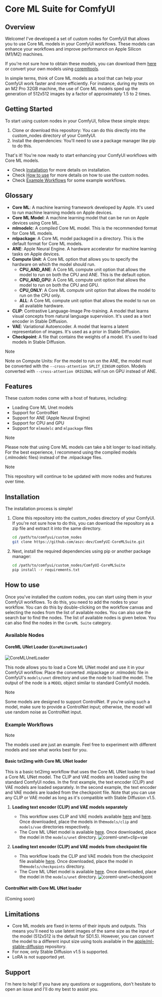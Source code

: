 # Core ML Suite for ComfyUI

## Overview

Welcome! I've developed a set of custom nodes for ComfyUI that allows you to use Core ML models in your ComfyUI
workflows.
These models can enhance your workflows and improve performance on Apple Silicon (M1/M2) machines.

If you're not sure how to obtain these models, you can download them
[here](https://huggingface.co/coreml-community) or convert your own models using
[coremltools](https://github.com/apple/ml-stable-diffusion).

In simple terms, think of Core ML models as a tool that can help your ComfyUI work faster and more efficiently.
For instance, during my tests on an M2 Pro 32GB machine,
the use of Core ML models sped up the generation of 512x512 images by a factor
of approximately 1.5 to 2 times.

## Getting Started

To start using custom nodes in your ComfyUI, follow these simple steps:

1. Clone or download this repository: You can do this directly into the custom_nodes directory of your ComfyUI.
2. Install the dependencies: You'll need to use a package manager like pip to do this.

That's it! You're now ready to start enhancing your ComfyUI workflows with Core ML models.
- Check [Installation](#installation) for more details on installation.
- Check [How to use](#how-to-use) for more details on how to use the custom nodes.
- Check [Example Workflows](#example-workflows) for some example workflows.


## Glossary

- **Core ML**: A machine learning framework developed by Apple. It's used to run machine learning models on Apple
  devices.
- **Core ML Model**: A machine learning model that can be run on Apple devices using Core ML.
- **mlmodelc**: A compiled Core ML model. This is the recommended format for Core ML models.
- **mlpackage**: A Core ML model packaged in a directory. This is the default format for Core ML models.
- **ANE**: Apple Neural Engine. A hardware accelerator for machine learning tasks on Apple devices.
- **Compute Unit**: A Core ML option that allows you to specify the hardware on which the model should run.
  - **CPU_AND_ANE**: A Core ML compute unit option that allows the model to run on both the CPU and ANE. This is the
    default option.
  - **CPU_AND_GPU**: A Core ML compute unit option that allows the model to run on both the CPU and GPU.
  - **CPU_ONLY**: A Core ML compute unit option that allows the model to run on the CPU only.
  - **ALL**: A Core ML compute unit option that allows the model to run on all available hardware.
- **CLIP**: Contrastive Language-Image Pre-training. A model that learns visual concepts from natural language 
  supervision. It's used as a text encoder in Stable Diffusion.
- **VAE**: Variational Autoencoder. A model that learns a latent representation of images. It's used as a prior in 
  Stable Diffusion.
- **Checkpoint**: A file that contains the weights of a model. It's used to load models in Stable Diffusion.

> [!NOTE]
> Note on Compute Units:
> For the model to run on the ANE, the model must be converted with the `--cross-attention SPLIT_EINSUM` option.
> Models converted with `--cross-attention ORIGINAL` will run on GPU instead of ANE.

## Features
These custom nodes come with a host of features, including:
- Loading Core ML Unet models
- Support for ControlNet
- Support for ANE (Apple Neural Engine)
- Support for CPU and GPU
- Support for `mlmodelc` and `mlpackage` files

> [!NOTE]
> Please note that using Core ML models can take a bit longer to load initially. 
> For the best experience, I recommend using the compiled models 
> (.mlmodelc files) instead of the .mlpackage files.

> [!NOTE]  
> This repository will continue to be updated with more nodes and features over time.

## Installation

The installation process is simple!

1. Clone this repository into the custom_nodes directory of your ComfyUI. If you're not sure how to do this, you can
   download the repository as a zip file and extract it into the same directory.
    ```bash
    cd /path/to/comfyui/custom_nodes
    git clone https://github.com/aszc-dev/ComfyUI-CoreMLSuite.git
    ```
2. Next, install the required dependencies using pip or another package manager:

    ```bash
    cd /path/to/comfyui/custom_nodes/ComfyUI-CoreMLSuite
    pip install -r requirements.txt
    ```

## How to use

Once you've installed the custom nodes, you can start using them in your ComfyUI workflows.
To do this, you need to add the nodes to your workflow. You can do this by double-clicking on the workflow canvas and
selecting the nodes from the list of available nodes. You can also use the search bar to find the nodes.
The list of available nodes is given below. You can also find the nodes in the `CoreML Suite` category.

### Available Nodes

#### CoreML UNet Loader (`CoreMLUnetLoader`)

![CoreMLUnetLoader](https://github.com/aszc-dev/ComfyUI-CoreMLSuite/assets/24932801/2bd10f73-4103-4860-894c-b6a6e56c6546)

This node allows you to load a Core ML UNet model and use it in your ComfyUI workflow. Place the converted
.mlpackage or .mlmodelc file in ComfyUI's `models/unet` directory and use the node to load the model. The output of the
node is a `MODEL` object similar to standard ComfyUI models.
> [!NOTE]  
> Some models are designed to support ControlNet. If you're using such a model,
> make sure to provide a ControlNet input; otherwise, the model will use random noise as ControlNet input.

### Example Workflows

> [!NOTE]
> The models used are just an example. Feel free to experiment with different models and see what works best for you.


#### Basic txt2img with Core ML UNet loader
This is a basic txt2img workflow that uses the Core ML UNet loader to load a Core ML UNet model. The CLIP and VAE models
are loaded using the standard ComfyUI nodes. In the first example, the text encoder (CLIP) and VAE models are loaded 
separately. In the second example, the text encoder and VAE models are loaded from the checkpoint file. Note that you can use any CLIP or VAE model
as long as it's compatible with Stable Diffusion v1.5.

1. **Loading text encoder (CLIP) and VAE models separately**
   - This workflow uses CLIP and VAE models available
   [here](https://huggingface.co/runwayml/stable-diffusion-v1-5/blob/main/text_encoder/model.safetensors) and 
   [here](https://huggingface.co/runwayml/stable-diffusion-v1-5/blob/main/vae/diffusion_pytorch_model.safetensors). 
   Once downloaded, place the models in the`models/clip` and `models/vae` directories respectively. 
   - The Core ML UNet model is available 
   [here](https://huggingface.co/coreml-community/coreml-stable-diffusion-v1-5_cn/blob/main/split_einsum/stable-diffusion-_v1-5_split-einsum_cn.zip).
   Once downloaded, place the model in the `models/unet` directory.
![coreml-unet+clip+vae](https://github.com/aszc-dev/ComfyUI-CoreMLSuite/assets/24932801/ff7b8d75-37ea-4da9-a258-829edd6eb1b7)


2. **Loading text encoder (CLIP) and VAE models from checkpoint file**
   - This workflow loads the CLIP and VAE models from the checkpoint file available
   [here](https://huggingface.co/runwayml/stable-diffusion-v1-5/blob/main/v1-5-pruned-emaonly.safetensors). 
   Once downloaded, place the model in the`models/checkpoints` directory.
   - The Core ML UNet model is available 
   [here](https://huggingface.co/coreml-community/coreml-stable-diffusion-v1-5_cn/blob/main/split_einsum/stable-diffusion-_v1-5_split-einsum_cn.zip). 
   Once downloaded, place the model in the `models/unet` directory.
![coreml-unet+checkpoint](https://github.com/aszc-dev/ComfyUI-CoreMLSuite/assets/24932801/0c8b4f65-9bde-4b0d-936b-5bb27023d2ce)


#### ControlNet with Core ML UNet loader 

(Coming soon)

## Limitations

- Core ML models are fixed in terms of their inputs and outputs. 
This means you'll need to use latent images of the same size as the input of the model (512x512 is the default for SD1.5). 
However, you can convert the model to a different input size using tools available 
in the [apple/ml-stable-diffusion](https://github.com/apple/ml-stable-diffusion) repository.
- For now, only Stable Diffusion v1.5 is supported.
- LoRA is not supported yet.

[^1]: Unless [EnumeratedShapes](https://apple.github.io/coremltools/docs-guides/source/flexible-inputs.html#select-from-predetermined-shapes)
is used during conversion. Needs more testing.

## Support

I'm here to help! If you have any questions or suggestions, don't hesitate to open an issue and I'll do my best 
to assist you.
